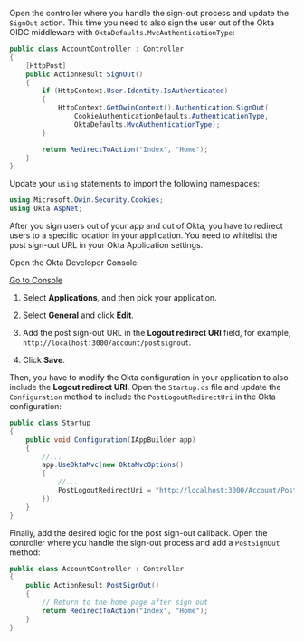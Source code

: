 Open the controller where you handle the sign-out process and update the `SignOut` action. This time you need to also sign the user out of the Okta OIDC middleware with `OktaDefaults.MvcAuthenticationType`:

```csharp
public class AccountController : Controller
{
    [HttpPost]
    public ActionResult SignOut()
    {
        if (HttpContext.User.Identity.IsAuthenticated)
        {
            HttpContext.GetOwinContext().Authentication.SignOut(
                CookieAuthenticationDefaults.AuthenticationType,
                OktaDefaults.MvcAuthenticationType);
        }

        return RedirectToAction("Index", "Home");
    }
}
```

Update your `using` statements to import the following namespaces:

```csharp
using Microsoft.Owin.Security.Cookies;
using Okta.AspNet;
```

After you sign users out of your app and out of Okta, you have to redirect users to a specific location in your application. You need to whitelist the post sign-out URL in your Okta Application settings.

Open the Okta Developer Console:

<a href="https://login.okta.com/" target="_blank" class="Button--blue">Go to Console</a>

1. Select **Applications**, and then pick your application.

2. Select **General** and click **Edit**.

3. Add the post sign-out URL in the  **Logout redirect URI** field, for example, `http://localhost:3000/account/postsignout`.

4. Click **Save**.

Then, you have to modify the Okta configuration in your application to also include the **Logout redirect URI**.
Open the `Startup.cs` file and update the `Configuration` method to include the `PostLogoutRedirectUri` in the Okta configuration:

```csharp
public class Startup
{
    public void Configuration(IAppBuilder app)
    {
        //...
        app.UseOktaMvc(new OktaMvcOptions()
        {
            //...
            PostLogoutRedirectUri = "http://localhost:3000/Account/PostSignOut",
        });
    }
}
```

Finally, add the desired logic for the post sign-out callback.
Open the controller where you handle the sign-out process and add a `PostSignOut` method:

```csharp
public class AccountController : Controller
{
    public ActionResult PostSignOut()
    {
        // Return to the home page after sign out
        return RedirectToAction("Index", "Home");
    }
}
```